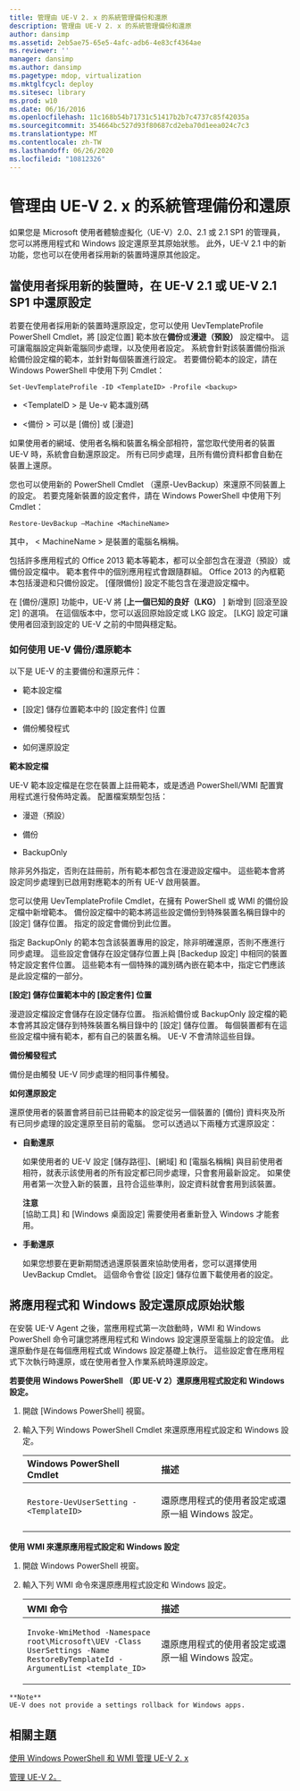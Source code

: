 ```yaml
---
title: 管理由 UE-V 2. x 的系統管理備份和還原
description: 管理由 UE-V 2. x 的系統管理備份和還原
author: dansimp
ms.assetid: 2eb5ae75-65e5-4afc-adb6-4e83cf4364ae
ms.reviewer: ''
manager: dansimp
ms.author: dansimp
ms.pagetype: mdop, virtualization
ms.mktglfcycl: deploy
ms.sitesec: library
ms.prod: w10
ms.date: 06/16/2016
ms.openlocfilehash: 11c168b54b71731c51417b2b7c4737c85f42035a
ms.sourcegitcommit: 354664bc527d93f80687cd2eba70d1eea024c7c3
ms.translationtype: MT
ms.contentlocale: zh-TW
ms.lasthandoff: 06/26/2020
ms.locfileid: "10812326"
---
```

# 管理由 UE-V 2. x 的系統管理備份和還原


如果您是 Microsoft 使用者體驗虛擬化（UE-V）2.0、2.1 或 2.1 SP1 的管理員，您可以將應用程式和 Windows 設定還原至其原始狀態。 此外，UE-V 2.1 中的新功能，您也可以在使用者採用新的裝置時還原其他設定。

## 當使用者採用新的裝置時，在 UE-V 2.1 或 UE-V 2.1 SP1 中還原設定


若要在使用者採用新的裝置時還原設定，您可以使用 UevTemplateProfile PowerShell Cmdlet，將 [設定位置] 範本放在**備份**或**漫遊（預設）** 設定檔中。 這可讓電腦設定與新電腦同步處理，以及使用者設定。 系統會針對該裝置備份指派給備份設定檔的範本，並針對每個裝置進行設定。 若要備份範本的設定，請在 Windows PowerShell 中使用下列 Cmdlet：

``` syntax
Set-UevTemplateProfile -ID <TemplateID> -Profile <backup>
```

-   &lt;TemplateID &gt; 是 Ue-v 範本識別碼

-   &lt;備份 &gt; 可以是 [備份] 或 [漫遊]

如果使用者的網域、使用者名稱和裝置名稱全部相符，當您取代使用者的裝置 UE-V 時，系統會自動還原設定。 所有已同步處理，且所有備份資料都會自動在裝置上還原。

您也可以使用新的 PowerShell Cmdlet （還原-UevBackup）來還原不同裝置上的設定。 若要克隆新裝置的設定套件，請在 Windows PowerShell 中使用下列 Cmdlet：

``` syntax
Restore-UevBackup –Machine <MachineName>
```

其中， &lt; MachineName &gt; 是裝置的電腦名稱稱。

包括許多應用程式的 Office 2013 範本等範本，都可以全部包含在漫遊（預設）或備份設定檔中。 範本套件中的個別應用程式會跟隨群組。 Office 2013 的內框範本包括漫遊和只備份設定。 [僅限備份] 設定不能包含在漫遊設定檔中。

在 [備份/還原] 功能中，UE-V 將 [**上一個已知的良好（LKG）** ] 新增到 [回滾至設定] 的選項。 在這個版本中，您可以返回原始設定或 LKG 設定。 [LKG] 設定可讓使用者回滾到設定的 UE-V 之前的中間與穩定點。

### 如何使用 UE-V 備份/還原範本

以下是 UE-V 的主要備份和還原元件：

-   範本設定檔

-   [設定] 儲存位置範本中的 [設定套件] 位置

-   備份觸發程式

-   如何還原設定

**範本設定檔**

UE-V 範本設定檔是在您在裝置上註冊範本，或是透過 PowerShell/WMI 配置實用程式進行發佈時定義。 配置檔案類型包括：

-   漫遊（預設）

-   備份

-   BackupOnly

除非另外指定，否則在註冊前，所有範本都包含在漫遊設定檔中。 這些範本會將設定同步處理到已啟用對應範本的所有 UE-V 啟用裝置。

您可以使用 UevTemplateProfile Cmdlet，在擁有 PowerShell 或 WMI 的備份設定檔中新增範本。 備份設定檔中的範本將這些設定備份到特殊裝置名稱目錄中的 [設定] 儲存位置。 指定的設定會備份到此位置。

指定 BackupOnly 的範本包含該裝置專用的設定，除非明確還原，否則不應進行同步處理。 這些設定會儲存在設定儲存位置上與 [Backedup 設定] 中相同的裝置特定設定套件位置。 這些範本有一個特殊的識別碼內嵌在範本中，指定它們應該是此設定檔的一部分。

**[設定] 儲存位置範本中的 [設定套件] 位置**

漫遊設定檔設定會儲存在設定儲存位置。 指派給備份或 BackupOnly 設定檔的範本會將其設定儲存到特殊裝置名稱目錄中的 [設定] 儲存位置。 每個裝置都有在這些設定檔中擁有範本，都有自己的裝置名稱。 UE-V 不會清除這些目錄。

**備份觸發程式**

備份是由觸發 UE-V 同步處理的相同事件觸發。

**如何還原設定**

還原使用者的裝置會將目前已註冊範本的設定從另一個裝置的 [備份] 資料夾及所有已同步處理的設定還原至目前的電腦。 您可以透過以下兩種方式還原設定：

-   **自動還原**

    如果使用者的 UE-V 設定 [儲存路徑]、[網域] 和 [電腦名稱稱] 與目前使用者相符，就表示該使用者的所有設定都已同步處理，只會套用最新設定。 如果使用者第一次登入新的裝置，且符合這些準則，設定資料就會套用到該裝置。

    **注意**  
    [協助工具] 和 [Windows 桌面設定] 需要使用者重新登入 Windows 才能套用。



-   **手動還原**

    如果您想要在更新期間透過還原裝置來協助使用者，您可以選擇使用 UevBackup Cmdlet。 這個命令會從 [設定] 儲存位置下載使用者的設定。

## 將應用程式和 Windows 設定還原成原始狀態


在安裝 UE-V Agent 之後，當應用程式第一次啟動時，WMI 和 Windows PowerShell 命令可讓您將應用程式和 Windows 設定還原至電腦上的設定值。 此還原動作是在每個應用程式或 Windows 設定基礎上執行。 這些設定會在應用程式下次執行時還原，或在使用者登入作業系統時還原設定。

**若要使用 Windows PowerShell （即 UE-V 2）還原應用程式設定和 Windows 設定。**

1.  開啟 [Windows PowerShell] 視窗。

2.  輸入下列 Windows PowerShell Cmdlet 來還原應用程式設定和 Windows 設定。

    <table>
    <colgroup>
    <col width="50%" />
    <col width="50%" />
    </colgroup>
    <thead>
    <tr class="header">
    <th align="left"><strong>Windows PowerShell Cmdlet</strong></th>
    <th align="left"><strong>描述</strong></th>
    </tr>
    </thead>
    <tbody>
    <tr class="odd">
    <td align="left"><p><code>Restore-UevUserSetting -&lt;TemplateID&gt;</code></p></td>
    <td align="left"><p>還原應用程式的使用者設定或還原一組 Windows 設定。</p></td>
    </tr>
    </tbody>
    </table>



**使用 WMI 來還原應用程式設定和 Windows 設定**

1.  開啟 Windows PowerShell 視窗。

2.  輸入下列 WMI 命令來還原應用程式設定和 Windows 設定。

    <table>
    <colgroup>
    <col width="50%" />
    <col width="50%" />
    </colgroup>
    <thead>
    <tr class="header">
    <th align="left"><strong>WMI 命令</strong></th>
    <th align="left"><strong>描述</strong></th>
    </tr>
    </thead>
    <tbody>
    <tr class="odd">
    <td align="left"><p><code>Invoke-WmiMethod -Namespace root\Microsoft\UEV -Class UserSettings -Name RestoreByTemplateId -ArgumentList &lt;template_ID&gt;</code></p></td>
    <td align="left"><p>還原應用程式的使用者設定或還原一組 Windows 設定。</p></td>
    </tr>
    </tbody>
    </table>



~~~
**Note**  
UE-V does not provide a settings rollback for Windows apps.
~~~








## 相關主題


[使用 Windows PowerShell 和 WMI 管理 UE-V 2. x](administering-ue-v-2x-with-windows-powershell-and-wmi-both-uevv2.md)

[管理 UE-V 2。](administering-ue-v-2x-new-uevv2.md)









